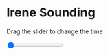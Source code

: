 <h1>Irene Sounding</h1>
<p>Drag the slider to change the time</p>

<div class="slidecontainer">
<input oninput='setImage(this)' class="slider" type="range" min="0" max="6" value="0" step="1" />
<img id='img'/>
</div>

<script>
var img = document.getElementById('img');
var img_array = ['/assets/images/skwt/skd_irn_wrfout_d01_2020-06-02_12:00:00.png',
'/assets/images/skwt/skd_irn_wrfout_d01_2020-06-02_18:00:00.png',
'/assets/images/skwt/skd_irn_wrfout_d01_2020-06-03_00:00:00.png',
'/assets/images/skwt/skd_irn_wrfout_d01_2020-06-03_06:00:00.png',
'/assets/images/skwt/skd_irn_wrfout_d01_2020-06-03_12:00:00.png',
'/assets/images/skwt/skd_irn_wrfout_d01_2020-06-03_18:00:00.png',];
function setImage(obj)
{
        var value = obj.value;
        img.src = img_array[value];

}
</script>
